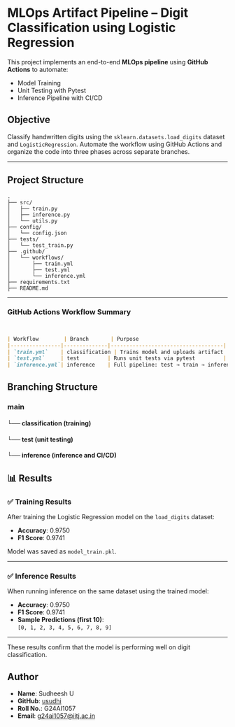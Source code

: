 # MLOps Artifact Pipeline – Digit Classification using Logistic Regression

This project implements an end-to-end **MLOps pipeline** using **GitHub Actions** to automate:
- Model Training
- Unit Testing with Pytest
- Inference Pipeline with CI/CD

##  Objective
Classify handwritten digits using the `sklearn.datasets.load_digits` dataset and `LogisticRegression`. Automate the workflow using GitHub Actions and organize the code into three phases across separate branches.

---

##  Project Structure

```text
.
├── src/
│   ├── train.py
│   ├── inference.py
│   └── utils.py
├── config/
│   └── config.json
├── tests/
│   └── test_train.py
├── .github/
│   └── workflows/
│       ├── train.yml
│       ├── test.yml
│       └── inference.yml
├── requirements.txt
├── README.md
 ```

---

###  **GitHub Actions Workflow Summary**

```markdown


| Workflow        | Branch       | Purpose                            |
|----------------|--------------|------------------------------------|
| `train.yml`    | classification | Trains model and uploads artifact  |
| `test.yml`     | test         | Runs unit tests via pytest         |
| `inference.yml`| inference    | Full pipeline: test → train → inference |
 ```
##  Branching Structure

### main
#### └── classification (training)
#### └── test (unit testing)
#### └── inference (inference and CI/CD)

## 📊 Results

### ✅ Training Results
After training the Logistic Regression model on the `load_digits` dataset:

- **Accuracy**: 0.9750
- **F1 Score**: 0.9741

Model was saved as `model_train.pkl`.

---

### ✅ Inference Results
When running inference on the same dataset using the trained model:

- **Accuracy**: 0.9750
- **F1 Score**: 0.9741
- **Sample Predictions (first 10)**:  
  `[0, 1, 2, 3, 4, 5, 6, 7, 8, 9]`

---

These results confirm that the model is performing well on digit classification.

## Author

- **Name**: Sudheesh U  
- **GitHub**: [usudhi](https://github.com/usudhi)  
- **Roll No.**: G24AI1057  
- **Email**: g24ai1057@iitj.ac.in
